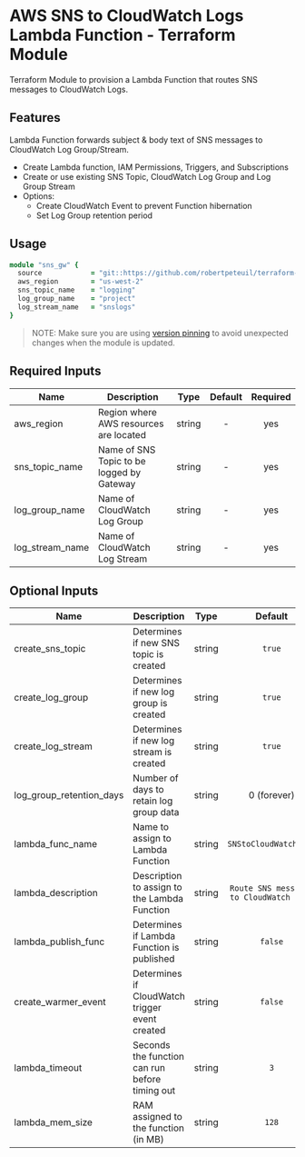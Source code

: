 # AWS SNS to CloudWatch Logs Lambda Function - Terraform Module

Terraform Module to provision a Lambda Function that routes SNS messages to CloudWatch Logs.

## Features

Lambda Function forwards subject & body text of SNS messages to CloudWatch Log Group/Stream.

- Create Lambda function, IAM Permissions, Triggers, and Subscriptions
- Create or use existing SNS Topic, CloudWatch Log Group and Log Group Stream
- Options:
  - Create CloudWatch Event to prevent Function hibernation
  - Set Log Group retention period

## Usage

``` ruby
module "sns_gw" {
  source            = "git::https://github.com/robertpeteuil/terraform-aws-sns-to-cloudwatch-logs-lambda?ref=tags/0.1.0"
  aws_region        = "us-west-2"
  sns_topic_name    = "logging"
  log_group_name    = "project"
  log_stream_name   = "snslogs"
}
```

> NOTE: Make sure you are using [version pinning](https://www.terraform.io/docs/modules/usage.html#module-versions) to avoid unexpected changes when the module is updated.

## Required Inputs

| Name | Description | Type | Default | Required |
|------|-------------|:----:|:-----:|:-----:|
| aws_region | Region where AWS resources are located | string | - | yes |
| sns_topic_name | Name of SNS Topic to be logged by Gateway | string | - | yes |
| log_group_name | Name of CloudWatch Log Group | string | - | yes |
| log_stream_name | Name of CloudWatch Log Stream | string | - | yes |

## Optional Inputs

| Name | Description | Type | Default | Required |
|------|-------------|:----:|:-----:|:-----:|
| create_sns_topic | Determines if new SNS topic is created | string | `true` | no |
| create_log_group | Determines if new log group is created | string | `true` | no |
| create_log_stream | Determines if new log stream is created | string | `true` | no |
| log_group_retention_days | Number of days to retain log group data | string | 0 (forever) | no |
| lambda_func_name | Name to assign to Lambda Function | string | `SNStoCloudWatchLogs` | no |
| lambda_description | Description to assign to the Lambda Function | string | `Route SNS messages to CloudWatch Logs` | no |
| lambda_publish_func | Determines if Lambda Function is published | string | `false` | no |
| create_warmer_event | Determines if CloudWatch trigger event created | string | `false` | no |
| lambda_timeout | Seconds the function can run before timing out | string | `3` | no |
| lambda_mem_size | RAM assigned to the function (in MB) | string | `128` | no |

